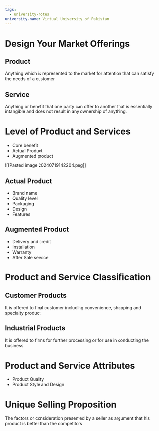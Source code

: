 ```yaml
---
tags:
  - university-notes
university-name: Virtual University of Pakistan
---
```


# Design Your Market Offerings
## Product
Anything which is represented to the market for attention that can satisfy the needs of a customer

## Service
Anything or benefit that one party can offer to another that is essentially intangible and does not result in any ownership of anything.

# Level of Product and Services
- Core benefit
- Actual Product
- Augmented product

![[Pasted image 20240719142204.png]]

## Actual Product
- Brand name
- Quality level
- Packaging
- Design
- Features

## Augmented Product
- Delivery and credit
- Installation
- Warranty
- After Sale service

# Product and Service Classification
## Customer Products
It is offered to final customer including convenience, shopping and specialty product

## Industrial Products
It is offered to firms for further processing or for use in conducting the business

# Product and Service Attributes
- Product Quality
- Product Style and Design

# Unique Selling Proposition
The factors or consideration presented by a seller as argument that his product is better than the competitors
